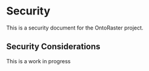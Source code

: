 # Security

This is a security document for the OntoRaster project.

## Security Considerations

This is a work in progress
